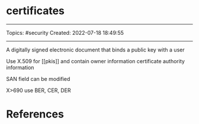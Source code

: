 # certificates
---
Topics: #security
Created: 2022-07-18 18:49:55

---

A digitally signed electronic document that binds a public key with a user

Use X.509 for [[pkis]] and contain owner information certificate authority information

SAN field can be modified

X>690 use BER, CER, DER

# References
